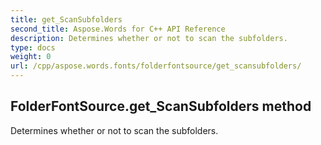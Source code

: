 ```yaml
---
title: get_ScanSubfolders
second_title: Aspose.Words for C++ API Reference
description: Determines whether or not to scan the subfolders. 
type: docs
weight: 0
url: /cpp/aspose.words.fonts/folderfontsource/get_scansubfolders/
---
```

## FolderFontSource.get_ScanSubfolders method


Determines whether or not to scan the subfolders. 

